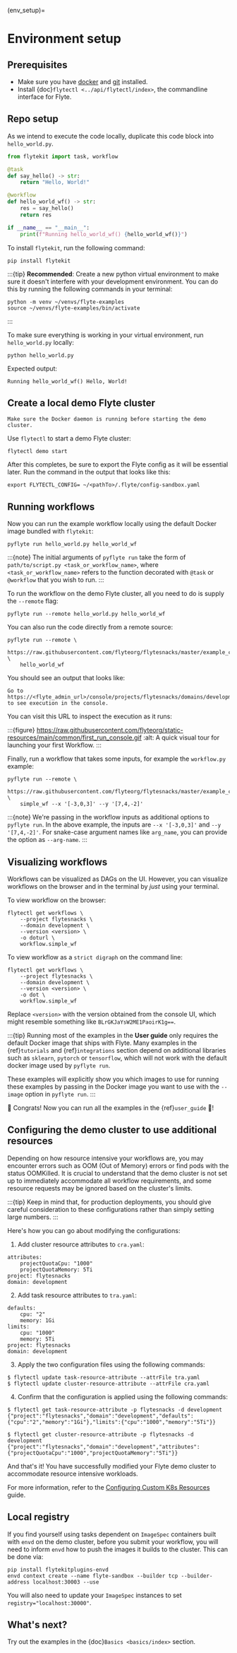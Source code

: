 (env_setup)=

# Environment setup

## Prerequisites

- Make sure you have [docker](https://docs.docker.com/get-docker/) and [git](https://git-scm.com/) installed.
- Install {doc}`flytectl <../api/flytectl/index>`, the commandline interface for Flyte.

## Repo setup

As we intend to execute the code locally, duplicate this code block into `hello_world.py`.

```python
from flytekit import task, workflow

@task
def say_hello() -> str:
    return "Hello, World!"

@workflow
def hello_world_wf() -> str:
    res = say_hello()
    return res

if __name__ == "__main__":
    print(f"Running hello_world_wf() {hello_world_wf()}")
```

To install `flytekit`, run the following command:

```
pip install flytekit
```

:::{tip}
**Recommended**: Create a new python virtual environment to make sure it doesn't interfere with your
development environment. You can do this by running the following commands in your terminal:

```{prompt} bash
python -m venv ~/venvs/flyte-examples
source ~/venvs/flyte-examples/bin/activate
```

:::

To make sure everything is working in your virtual environment, run `hello_world.py` locally:

```{prompt} bash
python hello_world.py
```

Expected output:

```{prompt}
Running hello_world_wf() Hello, World!
```

## Create a local demo Flyte cluster

```{important}
Make sure the Docker daemon is running before starting the demo cluster.
```

Use `flytectl` to start a demo Flyte cluster:

```{prompt} bash
flytectl demo start
```

After this completes, be sure to export the Flyte config as it will be essential later. Run the command in the output that looks like this:

```{prompt} bash
export FLYTECTL_CONFIG= ~/<pathTo>/.flyte/config-sandbox.yaml
```

## Running workflows

Now you can run the example workflow locally using the default Docker image bundled with `flytekit`:

```{prompt} bash
pyflyte run hello_world.py hello_world_wf
```

:::{note}
The initial arguments of `pyflyte run` take the form of
`path/to/script.py <task_or_workflow_name>`, where `<task_or_workflow_name>`
refers to the function decorated with `@task` or `@workflow` that you wish to run.
:::

To run the workflow on the demo Flyte cluster, all you need to do is supply the `--remote` flag:

```
pyflyte run --remote hello_world.py hello_world_wf
```

You can also run the code directly from a remote source:

```
pyflyte run --remote \
    https://raw.githubusercontent.com/flyteorg/flytesnacks/master/example_code/basics/basics/hello_world.py \
    hello_world_wf
```

You should see an output that looks like:

```{prompt}
Go to https://<flyte_admin_url>/console/projects/flytesnacks/domains/development/executions/<execution_name> to see execution in the console.
```

You can visit this URL to inspect the execution as it runs:

:::{figure} https://raw.githubusercontent.com/flyteorg/static-resources/main/common/first_run_console.gif
:alt: A quick visual tour for launching your first Workflow.
:::

Finally, run a workflow that takes some inputs, for example the `workflow.py` example:

```{prompt} bash
pyflyte run --remote \
    https://raw.githubusercontent.com/flyteorg/flytesnacks/master/example_code/basics/basics/workflow.py \
    simple_wf --x '[-3,0,3]' --y '[7,4,-2]'
```

:::{note}
We're passing in the workflow inputs as additional options to `pyflyte run`. In the above example, the
inputs are `--x '[-3,0,3]'` and `--y '[7,4,-2]'`. For snake-case argument names like `arg_name`, you can provide the
option as `--arg-name`.
:::

## Visualizing workflows

Workflows can be visualized as DAGs on the UI.
However, you can visualize workflows on the browser and in the terminal by _just_ using your terminal.

To view workflow on the browser:

```{prompt} bash $
flytectl get workflows \
    --project flytesnacks \
    --domain development \
    --version <version> \
    -o doturl \
    workflow.simple_wf
```

To view workflow as a `strict digraph` on the command line:

```{prompt} bash $
flytectl get workflows \
    --project flytesnacks \
    --domain development \
    --version <version> \
    -o dot \
    workflow.simple_wf
```

Replace `<version>` with the version obtained from the console UI,
which might resemble something like `BLrGKJaYsW2ME1PaoirK1g==`.

:::{tip}
Running most of the examples in the **User guide** only requires the default Docker image that ships with Flyte.
Many examples in the {ref}`tutorials` and {ref}`integrations` section depend on additional libraries such as
`sklearn`, `pytorch` or `tensorflow`, which will not work with the default docker image used by `pyflyte run`.

These examples will explicitly show you which images to use for running these examples by passing in the Docker
image you want to use with the `--image` option in `pyflyte run`.
:::

🎉 Congrats! Now you can run all the examples in the {ref}`user_guide` 🎉!

## Configuring the demo cluster to use additional resources

Depending on how resource intensive your workflows are, you may encounter errors such as
OOM (Out of Memory) errors or find pods with the status OOMKilled.
It is crucial to understand that the demo cluster is not set up to immediately accommodate
all workflow requirements, and some resource requests may be ignored based on the cluster's limits.

:::{tip}
Keep in mind that, for production deployments, you should give careful consideration to
these configurations rather than simply setting large numbers.
:::

Here's how you can go about modifying the configurations:

1. Add cluster resource attributes to `cra.yaml`:

```
attributes:
    projectQuotaCpu: "1000"
    projectQuotaMemory: 5Ti
project: flytesnacks
domain: development
```

2. Add task resource attributes to `tra.yaml`:

```
defaults:
    cpu: "2"
    memory: 1Gi
limits:
    cpu: "1000"
    memory: 5Ti
project: flytesnacks
domain: development
```

3. Apply the two configuration files using the following commands:

```
$ flytectl update task-resource-attribute --attrFile tra.yaml
$ flytectl update cluster-resource-attribute --attrFile cra.yaml
```

4. Confirm that the configuration is applied using the following commands:

```
$ flytectl get task-resource-attribute -p flytesnacks -d development
{"project":"flytesnacks","domain":"development","defaults":{"cpu":"2","memory":"1Gi"},"limits":{"cpu":"1000","memory":"5Ti"}}

$ flytectl get cluster-resource-attribute -p flytesnacks -d development
{"project":"flytesnacks","domain":"development","attributes":{"projectQuotaCpu":"1000","projectQuotaMemory":"5Ti"}}
```

And that's it! You have successfully modified your Flyte demo cluster to accommodate resource intensive workloads.

For more information, refer to the
[Configuring Custom K8s Resources](https://docs.flyte.org/en/latest/deployment/configuration/general.html) guide.

## Local registry

If you find yourself using tasks dependent on `ImageSpec` containers built with `envd` on the demo cluster,
before you submit your workflow, you will need to inform `envd` how to push the images it builds to the cluster.
This can be done via:

```
pip install flytekitplugins-envd
envd context create --name flyte-sandbox --builder tcp --builder-address localhost:30003 --use
```

You will also need to update your `ImageSpec` instances to set `registry="localhost:30000"`.

## What's next?

Try out the examples in the {doc}`Basics <basics/index>` section.
